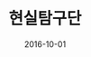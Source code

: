 ---
layout: post
title:  "현실탐구단"
date:   2016-10-01
categories: work
sub-cat: self-initiated
bg-color-1:	333
bg-color-2: eee
img:
    - /img/hstgd/01.jpg
    - /img/hstgd/02-2.jpg
    - /img/hstgd/03.jpg
    - /img/hstgd/04.jpg
    - /img/hstgd/05.jpg
collab: 
    - "글.호키포키, 박하다, 권민서, 신인아, 박루저, 융기, 총총, 지혜, 전소영, 조팝"
    - "책 사진.전소영"
txt:
permalink: /work/hstgd/
---